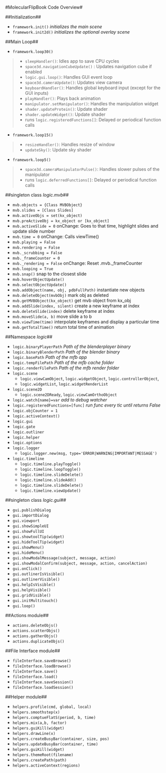 #MolecularFlipBook Code Overview#

##Initialization##
* `framework.init()` *initializes the main scene*
* `framework.init2d()` *initializes the optional overlay scene*

##Main Loop##
* `framework.loop30()`
> * `sleepHandler()`: Idles app to save CPU cycles
> * `space3d.navigationCubeUpdate()` : Updates navigation cube if enabled
> * `logic.gui.loop()`: Handles GUI event loop
> * `space3d.cameraUpdate()`: Updates view camera
> * `keyboardHandler()`: Handles global keyboard input (except for the GUI inputs)
> * `playHandler()`: Plays back animation
> * `manipulator.setManipulator()`:  Handles the manipulation widget
> * `shader.updateProtein()`: Update shader
> * `shader.updateWidget()`: Update shader
> * runs `logic.registeredFunctions[]`: Delayed or periodical function calls
* `framework.loop15()`
> * `resizeHandler()`: Handles resize of window
> * `updateSky()`: Update sky shader
* `framework.loop5()`
> * `space3d.cameraManipulatorPulse()`: Handles slower pulses of the manipulator
> * runs `logic.deferredFunctions[]`: Delayed or periodical function calls


##singleton class *logic.mvb*##
* `mvb.objects = {Class MVBObject}`
* `mvb.slides = [Class Slides]`
* `mvb.activeObjs = set(kx_object)`
* `mvb.preActiveObj = kx_object or [kx_object]`
* `mvb.activeSlide = 0` onChange: Goes to that time, highlight slides and update slide number
* `mvb.time = 0` onChange: Calls viewTime()
* `mvb.playing = False`
* `mvb.rendering = False`
* `mvb._scrubbing = False`
* `mvb._frameCounter = 0`
* `mvb._rendering = False` onChange: Reset .mvb._frameCounter
* `mvb.looping = True`
* `mvb.snap()` snap to the closest slide
* `mvb.hoverObjectUpdate()`
* `mvb.selectObjectUpdate()`
* `mvb.addObject(name, obj, pdbFullPath)` instantiate new objects
* `mvb.deleteObject(mvbObj)` mark obj as deleted
* `mvb.getMVBObject(kx_object)` get mvb object from kx_obj
* `mvb.addSlide(index, silent)` create a new keyframe at index
* `mvb.deleteSlide(index)` delete keyframe at index
* `mvb.moveSlide(a, b)` move slide a to b
* `mvb.viewTime(time)` interpolate keyframes and display a particular time
* `mvb.getTotalTime()` return total time of animation



##Namespace *logic*##
* `logic.binaryPlayerPath` *Path of the blenderplayer binary*
* `logic.binaryBlenderPath` *Path of the blender binary*
* `logic.basePath` *Path of the mfb app*
* `logic.tempFilePath` *Path of the mfb cache folder*
* `logic.renderFilePath` *Path of the mfb render folder*
* `logic.scene`
	* `logic.viewCamObject`, `logic.widgetObject`, `logic.controllerObject`, 
	* `logic.widgetList`, `logic.widgetRenderList`
* `logic.scene2D`
	* `logic.scene2DReady`, `logic.viewCamOrthoObject`
* `logic.watch{name}=var` *add to debug watcher*
* `logic.registeredFunctions=[func]` *run func every tic until returns False*
* `logic.objCounter = 1`
* `logic.activeContext()`
* `logic.gui`
* `logic.gate`
* `logic.outliner`
* `logic.helper`
* `logic.options`
* `logic.logger`
	* `logic.logger.new(msg, type='ERROR|WARNING|IMPORTANT|MESSAGE')`
* `logic.timeline`
	* `logic.timeline.playToggle()`
	* `logic.timeline.loopToggle()`
	* `logic.timeline.slideDelete()`
	* `logic.timeline.slideAdd()`
	* `logic.timeline.slideDelete()`
	* `logic.timeline.viewUpdate()`

	
##singleton class *logic.gui*##
* `gui.publishDialog`
* `gui.importDialog`
* `gui.viewport`
* `gui.showSimpleUI`
* `gui.showFullUI`
* `gui.showtoolTip(widget)`
* `gui.hideToolTip(widget)`
* `gui.showMenu()`
* `gui.hideMenu()`
* `gui.showModalMessage(subject, message, action)`
* `gui.showModalConfirm(subject, message, action, cancelAction)`
* `gui.onClick()`
* `gui.outlinerIsVisible()`
* `gui.outlinerVisible()`
* `gui.helpIsVisible()`
* `gui.helpVisible()`
* `gui.gridVisible()`
* `gui.initMultitouch()`
* `gui.loop()`

##Actions module##
* `actions.deleteObjs()`
* `actions.scatterObjs()`
* `actions.gatherObjs()`
* `actions.duplicateObjs()`

##File Interface module##
* `fileInterface.saveBrowse()`
* `fileInterface.loadBrowse()`
* `fileInterface.save()`
* `fileInterface.load()`
* `fileInterface.saveSession()`
* `fileInterface.loadSession()`

##Helper module##
* `helpers.profile(cmd, global, local)`
* `helpers.smoothstep(x)`
* `helpers.comptueFlatS(period, b, time)`
* `helpers.mix(a,b, factor)`
* `helpers.guiKill(widget)`
* `helpers.drawLine(x)`
* `helpers.createBusyBar(container, size, pos)`
* `helpers.updateBusyBar(container, time)`
* `helpers.guiKill(widget)`
* `helpers.themeRoot(filename)`
* `helpers.createPath(path)`
* `helpers.activeContext(regions)`

